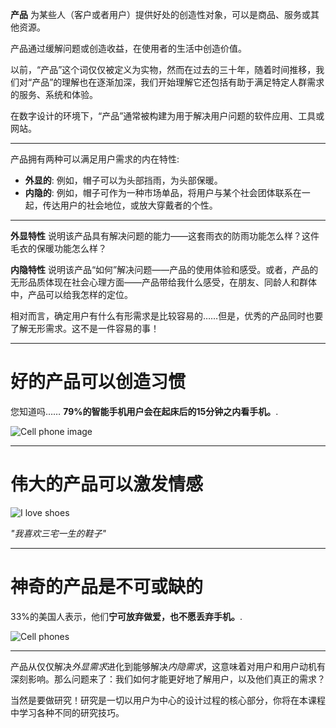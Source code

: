  **产品** 为某些人（客户或者用户）提供好处的创造性对象，可以是商品、服务或其他资源。

产品通过缓解问题或创造收益，在使用者的生活中创造价值。

以前，“产品”这个词仅仅被定义为实物，然而在过去的三十年，随着时间推移，我们对“产品”的理解也在逐渐加深，我们开始理解它还包括有助于满足特定人群需求的服务、系统和体验。

在数字设计的环境下，“产品”通常被构建为用于解决用户问题的软件应用、工具或网站。


-----------


产品拥有两种可以满足用户需求的内在特性:

* **外显的**: 例如，帽子可以为头部挡雨，为头部保暖。
* **内隐的**: 例如，帽子可作为一种市场单品，将用户与某个社会团体联系在一起，传达用户的社会地位，或放大穿戴者的个性。


-----------

 **外显特性** 说明该产品具有解决问题的能力——这套雨衣的防雨功能怎么样？这件毛衣的保暖功能怎么样？

**内隐特性** 说明该产品“如何”解决问题——产品的使用体验和感受。或者，产品的无形品质体现在社会心理方面——产品带给我什么感受，在朋友、同龄人和群体中，产品可以给我怎样的定位。


相对而言，确定用户有什么有形需求是比较容易的……但是，优秀的产品同时也要了解无形需求。这不是一件容易的事！



-----------


# 好的产品可以创造习惯

您知道吗…… **79%的智能手机用户会在起床后的15分钟之内看手机。**.

![Cell phone image](//n1image.hjfile.cn/res7/2017/11/27/2814081f81e7a349954e4205871baf93.jpg)



-----------

# 伟大的产品可以激发情感

![I love shoes](//n1image.hjfile.cn/res7/2017/11/27/fcb35815827b4829124532a6c4d59b0d.jpg)

*"我喜欢三宅一生的鞋子"*


-----------


# 神奇的产品是不可或缺的

33%的美国人表示，他们**宁可放弃做爱，也不愿丢弃手机。**.

![Cell phones](//n1image.hjfile.cn/res7/2017/11/27/7ef0aa87f721c10193d847a99df9bcd5.jpg)



-----------

产品从仅仅解决*外显需求*进化到能够解决*内隐需求*，这意味着对用户和用户动机有深刻影响。那么问题来了：我们如何才能更好地了解用户，以及他们真正的需求？

当然是要做研究！研究是一切以用户为中心的设计过程的核心部分，你将在本课程中学习各种不同的研究技巧。


